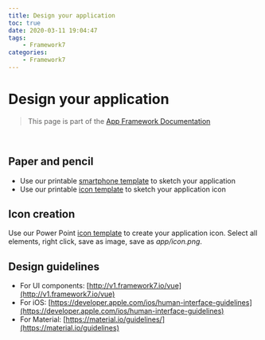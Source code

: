```yaml
---
title: Design your application
toc: true
date: 2020-03-11 19:04:47
tags:
	- Framework7
categories:
	- Framework7
---
```


# Design your application

> This page is part of the [App Framework Documentation](../DOCUMENTATION.md)

<br />

## Paper and pencil

- Use our printable [smartphone template](../design/smartphone-template.pdf) to sketch your application
- Use our printable [icon template](../design/icon-template.pdf) to sketch your application icon

## Icon creation

Use our Power Point [icon template](../design/icon-template.pptx) to create your application icon. Select all elements, right click, save as image, save as *app/icon.png*.

## Design guidelines

- For UI components: [http://v1.framework7.io/vue](http://v1.framework7.io/vue)
- For iOS: [https://developer.apple.com/ios/human-interface-guidelines](https://developer.apple.com/ios/human-interface-guidelines)
- For Material: [https://material.io/guidelines/](https://material.io/guidelines)
